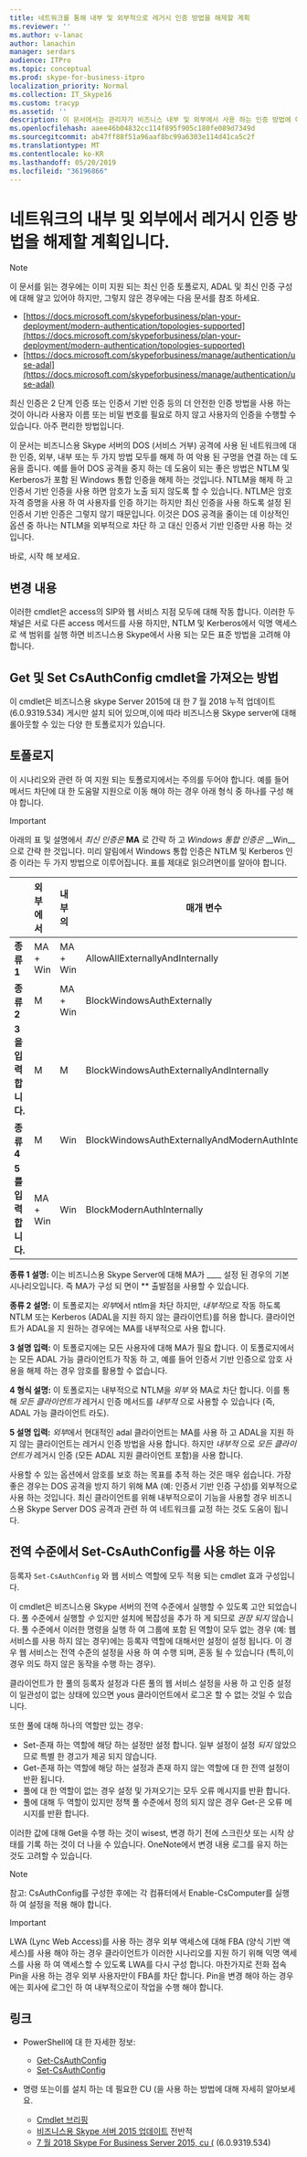```yaml
---
title: 네트워크를 통해 내부 및 외부적으로 레거시 인증 방법을 해제할 계획
ms.reviewer: ''
ms.author: v-lanac
author: lanachin
manager: serdars
audience: ITPro
ms.topic: conceptual
ms.prod: skype-for-business-itpro
localization_priority: Normal
ms.collection: IT_Skype16
ms.custom: tracyp
ms.assetid: ''
description: 이 문서에서는 관리자가 비즈니스 내부 및 외부에서 사용 하는 인증 방법에 대 한 더 많은 제어권을 제공 하는 cmdlet에 대해 간략하게 설명 합니다. 관리자는 내부에서 또는 네트워크에 대 한 인증 방법을 설정 하거나 해제할 수 있습니다.
ms.openlocfilehash: aaee46b04832cc114f895f905c180fe089d7349d
ms.sourcegitcommit: ab47ff88f51a96aaf8bc99a6303e114d41ca5c2f
ms.translationtype: MT
ms.contentlocale: ko-KR
ms.lasthandoff: 05/20/2019
ms.locfileid: "36196866"
---
```

# <a name="planning-to-turn-off-legacy-authentication-methods-internally-and-externally-to-your-network"></a>네트워크의 내부 및 외부에서 레거시 인증 방법을 해제할 계획입니다.

> [!NOTE]
> 이 문서를 읽는 경우에는 이미 지원 되는 최신 인증 토폴로지, ADAL 및 최신 인증 구성에 대해 알고 있어야 하지만, 그렇지 않은 경우에는 다음 문서를 참조 하세요. 
>  + [https://docs.microsoft.com/skypeforbusiness/plan-your-deployment/modern-authentication/topologies-supported](https://docs.microsoft.com/skypeforbusiness/plan-your-deployment/modern-authentication/topologies-supported)
>  + [https://docs.microsoft.com/skypeforbusiness/manage/authentication/use-adal](https://docs.microsoft.com/skypeforbusiness/manage/authentication/use-adal)
  
최신 인증은 2 단계 인증 또는 인증서 기반 인증 등의 더 안전한 인증 방법을 사용 하는 것이 아니라 사용자 이름 또는 비밀 번호를 필요로 하지 않고 사용자의 인증을 수행할 수 있습니다. 아주 편리한 방법입니다.

이 문서는 비즈니스용 Skype 서버의 DOS (서비스 거부) 공격에 사용 된 네트워크에 대 한 인증, 외부, 내부 또는 두 가지 방법 모두를 해제 하 여 악용 된 구멍을 연결 하는 데 도움을 줍니다. 예를 들어 DOS 공격을 중지 하는 데 도움이 되는 좋은 방법은 NTLM 및 Kerberos가 포함 된 Windows 통합 인증을 해제 하는 것입니다. NTLM을 해제 하 고 인증서 기반 인증을 사용 하면 암호가 노출 되지 않도록 할 수 있습니다. NTLM은 암호 자격 증명을 사용 하 여 사용자를 인증 하기는 하지만 최신 인증을 사용 하도록 설정 된 인증서 기반 인증은 그렇지 않기 때문입니다. 이것은 DOS 공격을 줄이는 데 이상적인 옵션 중 하나는 NTLM을 외부적으로 차단 하 고 대신 인증서 기반 인증만 사용 하는 것입니다.

바로, 시작 해 보세요.

## <a name="what-would-you-be-changing"></a>변경 내용 

이러한 cmdlet은 access의 SIP와 웹 서비스 지점 모두에 대해 작동 합니다. 이러한 두 채널은 서로 다른 access 메서드를 사용 하지만, NTLM 및 Kerberos에서 익명 액세스로 색 범위를 실행 하면 비즈니스용 Skype에서 사용 되는 모든 표준 방법을 고려해 야 합니다.

## <a name="how-to-get-the-get--and-set-csauthconfig-cmdlets"></a>Get 및 Set CsAuthConfig cmdlet을 가져오는 방법

이 cmdlet은 비즈니스용 skype Server 2015에 대 한 7 월 2018 누적 업데이트 (6.0.9319.534) 게시만 설치 되어 있으며,이에 따라 비즈니스용 Skype server에 대해 롤아웃할 수 있는 다양 한 토폴로지가 있습니다.

## <a name="topologies"></a>토폴로지

이 시나리오와 관련 하 여 지원 되는 토폴로지에서는 주의를 두어야 합니다. 예를 들어 메서드 차단에 대 한 도움말 지원으로 이동 해야 하는 경우 아래 형식 중 하나를 구성 해야 합니다. 

> [!IMPORTANT]
> 아래의 표 및 설명에서 *최신 인증은* __MA__ 로 간략 하 고 *Windows 통합 인증은* __Win__으로 간략 한 것입니다. 미리 알림에서 Windows 통합 인증은 NTLM 및 Kerberos 인증 이라는 두 가지 방법으로 이루어집니다. 표를 제대로 읽으려면이를 알아야 합니다.


|       |외부에서  |내부의  |매개 변수  |
|---------|:---------|:---------|---------|
|__종류 1__   |  MA + Win       | MA + Win         |  AllowAllExternallyAndInternally       |
|__종류 2__   |  M       | MA + Win         | BlockWindowsAuthExternally        |
|__3을 입력 합니다.__   |  M       | M        | BlockWindowsAuthExternallyAndInternally        |
|__종류 4__   |  M       | Win        | BlockWindowsAuthExternallyAndModernAuthInternally    |
|__5를 입력 합니다.__   |  MA + Win       | Win        | BlockModernAuthInternally         |

__종류 1 설명:__ 이는 비즈니스용 Skype Server에 대해 MA가 ____ 설정 된 경우의 기본 시나리오입니다. 즉 MA가 구성 되 면이 ** 출발점을 사용할 수 있습니다.

__종류 2 설명:__ 이 토폴로지는 *외부*에서 ntlm을 차단 하지만, *내부적*으로 작동 하도록 NTLM 또는 Kerberos (ADAL을 지원 하지 않는 클라이언트)를 허용 합니다. 클라이언트가 ADAL을 지 원하는 경우에는 MA를 내부적으로 사용 합니다.

__3 설명 입력:__ 이 토폴로지에는 모든 사용자에 대해 MA가 필요 합니다. 이 토폴로지에서는 모든 ADAL 가능 클라이언트가 작동 하 고, 예를 들어 인증서 기반 인증으로 암호 사용을 해제 하는 경우 암호를 활용할 수 없습니다.

__4 형식 설명:__ 이 토폴로지는 내부적으로 NTLM을 *외부* 와 MA로 차단 합니다. 이를 통해 *모든 클라이언트가* 레거시 인증 메서드를 *내부적* 으로 사용할 수 있습니다 (즉, ADAL 가능 클라이언트 라도).

__5 설명 입력:__ *외부*에서 현대적인 adal 클라이언트는 MA를 사용 하 고 ADAL을 지원 하지 않는 클라이언트는 레거시 인증 방법을 사용 합니다. 하지만 *내부적* 으로 *모든 클라이언트가* 레거시 인증 (모든 ADAL 지원 클라이언트 포함)을 사용 합니다.

사용할 수 있는 옵션에서 암호를 보호 하는 목표를 추적 하는 것은 매우 쉽습니다. 가장 좋은 경우는 DOS 공격을 방지 하기 위해 MA (예: 인증서 기반 인증 구성)를 외부적으로 사용 하는 것입니다. 최신 클라이언트를 위해 내부적으로이 기능을 사용할 경우 비즈니스용 Skype Server DOS 공격과 관련 하 여 네트워크를 교정 하는 것도 도움이 됩니다.

## <a name="why-to-use-set-csauthconfig-at-the-global-level"></a>전역 수준에서 Set-CsAuthConfig를 사용 하는 이유

등록자 `Set-CsAuthConfig` 와 웹 서비스 역할에 모두 적용 되는 cmdlet 효과 구성입니다.

이 cmdlet은 비즈니스용 Skype 서버의 전역 수준에서 실행할 수 있도록 고안 되었습니다. 풀 수준에서 실행할 *수* 있지만 설치에 복잡성을 추가 하 게 되므로 *권장 되지* 않습니다. 풀 수준에서 이러한 명령을 실행 하 여 그룹에 포함 된 역할이 모두 없는 경우 (예: 웹 서비스를 사용 하지 않는 경우)에는 등록자 역할에 대해서만 설정이 설정 됩니다. 이 경우 웹 서비스는 전역 수준의 설정을 사용 하 여 수행 되며, 혼동 될 수 있습니다 (특히,이 경우 의도 하지 않은 동작을 수행 하는 경우).

클라이언트가 한 풀의 등록자 설정과 다른 풀의 웹 서비스 설정을 사용 하 고 인증 설정이 일관성이 없는 상태에 있으면 yous 클라이언트에서 로그온 할 수 없는 것일 수 있습니다.

또한 풀에 대해 하나의 역할만 있는 경우: 
* Set-존재 하는 역할에 해당 하는 설정만 설정 합니다. 일부 설정이 설정 *되지* 않았으므로 특별 한 경고가 제공 되지 않습니다. 
* Get-존재 하는 역할에 해당 하는 설정과 존재 하지 않는 역할에 대 한 전역 설정이 반환 됩니다.
* 풀에 대 한 역할이 없는 경우 설정 및 가져오기는 모두 오류 메시지를 반환 합니다.
* 풀에 대해 두 역할이 있지만 정책 풀 수준에서 정의 되지 않은 경우 Get-은 오류 메시지를 반환 합니다.

이러한 값에 대해 Get을 수행 하는 것이 wisest, 변경 하기 전에 스크린샷 또는 시작 상태를 기록 하는 것이 더 나을 수 있습니다. OneNote에서 변경 내용 로그를 유지 하는 것도 고려할 수 있습니다.

> [!NOTE]
> 
> 참고: CsAuthConfig를 구성한 후에는 각 컴퓨터에서 Enable-CsComputer를 실행 하 여 설정을 적용 해야 합니다.

> [!IMPORTANT]
> LWA (Lync Web Access)를 사용 하는 경우 외부 액세스에 대해 FBA (양식 기반 액세스)를 사용 해야 하는 경우 클라이언트가 이러한 시나리오를 지원 하기 위해 익명 액세스를 사용 하 여 액세스할 수 있도록 LWA를 다시 구성 합니다. 마찬가지로 전화 접속 Pin을 사용 하는 경우 외부 사용자만이 FBA를 차단 합니다. Pin을 변경 해야 하는 경우에는 회사에 로그인 하 여 내부적으로이 작업을 수행 해야 합니다.

## <a name="links"></a>링크 
- PowerShell에 대 한 자세한 정보:
    -  [Get-CsAuthConfig](https://docs.microsoft.com/powershell/module/skype/get-csauthconfig?view=skype-ps)
    -  [Set-CsAuthConfig](https://docs.microsoft.com/en-us/powershell/module/skype/set-csauthconfig?view=skype-ps)

- 명령 또는이를 설치 하는 데 필요한 CU (을 사용 하는 방법에 대해 자세히 알아보세요.
    - [Cmdlet 브리핑](https://support.microsoft.com/en-us/help/4346673/new-cmdlets-to-manage-skype-for-business-server-2015-authentication)
    - [비즈니스용 Skype 서버 2015 업데이트](https://support.microsoft.com/en-us/help/3061064/updates-for-skype-for-business-server-2015) 전반적
    - [7 월 2018 Skype For Business Server 2015, cu (](https://support.microsoft.com/en-us/help/4340903/july-2018-cumulative-update-6-0-9319-534-for-skype-for-business-server) (6.0.9319.534)


 

